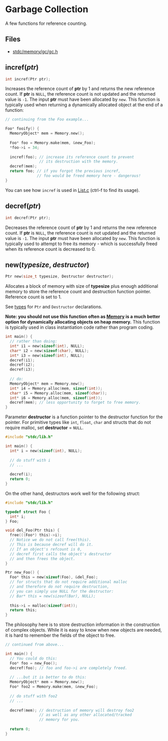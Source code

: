 # Garbage Collection

A few functions for reference counting.

## Files
 * [stdc/memory/gc/gc.h](../stdc/memory/gc/gc.h)

## incref(_ptr_)
```c
int incref(Ptr ptr);
```
Increases the reference count of **ptr** by 1 and returns the new reference count. If **ptr** is ```NULL```, the reference count is not updated and the returned value is ```-1```. The input **ptr** must have been allocated by ```new```. This function is typically used when returning a dynamically allocated object at the end of a function:
```c
// continuing from the Foo example...

Foo* fooify() {
  MemoryObject* mem = Memory.new();
  
  Foo* foo = Memory.make(mem, &new_Foo);
  *foo->i = 34;
  
  incref(foo); // increase its reference count to prevent
               // its destruction with the memory.
  decref(mem);
  return foo; // if you forgot the previous incref, 
              // foo would be freed memory here - dangerous!
}
```
You can see how ```incref``` is used in [List.c](../stdc/util/List/List.c) (ctrl-f to find its usage).

## decref(_ptr_)
```c
int decref(Ptr ptr);
```
Decreases the reference count of **ptr** by 1 and returns the new reference count. If **ptr** is ```NULL```, the reference count is not updated and the returned value is ```-1```. The input **ptr** must have been allocated by ```new```. This function is typically used to attempt to free its memory - which is successfully freed when its reference count is decreased to 0.

## new(_typesize_, _destructor_)
 ```c
 Ptr new(size_t typesize, Destructor destructor);
 ```
Allocates a block of memory with size of **typesize** plus enough additional memory to store the reference count and destruction function pointer. Reference count is set to 1. 

See [types](../stdc/util/types.h) for ```Ptr``` and ```Destructor``` declarations.

**Note: you should not use this function often as [Memory](Memory.md) is a much better option for dynamically allocating objects on heap memory.** This function is typically used in class instantiation code rather than program coding.
```c
int main() {
  // rather than doing:
  int* i1 = new(sizeof(int), NULL);
  char* i2 = new(sizeof(char), NULL);
  int* i3 = new(sizeof(int), NULL);
  decref(i1);
  decref(i2);
  decref(i3);
  
  // do:
  MemoryObject* mem = Memory.new();
  int* i4 = Memory.alloc(mem, sizeof(int));
  char* i5 = Memory.alloc(mem, sizeof(char));
  int* i6 = Memory.alloc(mem, sizeof(int));
  decref(mem); // less opportunity to forget to free memory.
}
```

Parameter **destructor** is a function pointer to the destructor function for the pointer.
For primitive types like ```int```, ```float```, ```char``` and structs that do not require malloc,
set **destructor** = ```NULL```. 
```c
#include "stdc/lib.h"

int main() {
  int* i = new(sizeof(int), NULL);
  
  // do stuff with i
  // ...
  
  decref(i);
  return 0;
}
```

On the other hand, destructors work well for the following struct:
```c
#include "stdc/lib.h"

typedef struct Foo {
  int* i;
} Foo;

void del_Foo(Ptr this) {
  free(((Foo*) this)->i);
  // Notice we do not call free(this).
  // This is because decref will do it.
  // If an object's refcount is 0, 
  // decref first calls the object's destructor
  // and then frees the object.
}

Ptr new_Foo() {
  Foo* this = new(sizeof(Foo), &del_Foo);
  // for structs that do not require additional malloc
  // and therefore do not require destruction,
  // you can simply use NULL for the destructor:
  // Bar* this = new(sizeof(Bar), NULL);
  
  this->i = malloc(sizeof(int));
  return this;
}
```
The philosophy here is to store destruction information in the construction of complex objects. While it is easy to know when new objects are needed, it is hard to remember the fields of the object to free.
```c
// continued from above...

int main() {
  // You could do this:
  Foo* foo = new_Foo();
  decref(foo); // foo and foo->i are completely freed.
  
  // ...but it is better to do this:
  MemoryObject* mem = Memory.new();
  Foo* foo2 = Memory.make(mem, &new_Foo);
  
  // do stuff with foo2
  // ...
  
  decref(mem); // destruction of memory will destroy foo2
               // as well as any other allocated/tracked
               // memory for you.
  
  return 0;
}
```
